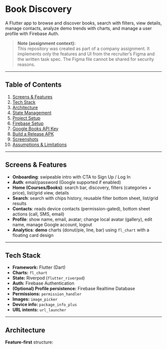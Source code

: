 # Book Discovery

A Flutter app to browse and discover books, search with filters, view details, manage contacts, analyze demo trends with charts, and manage a user profile with Firebase Auth.

> **Note (assignment context):**  
> This repository was created as part of a company assignment. It implements only the features and UI from the recruiter’s Figma and the written task spec. The Figma file cannot be shared for security reasons.

---

## Table of Contents

1. [Screens & Features](#screens--features)  
2. [Tech Stack](#tech-stack)  
3. [Architecture](#architecture)  
4. [State Management](#state-management)  
5. [Project Setup](#project-setup)  
6. [Firebase Setup](#firebase-setup)  
7. [Google Books API Key](#google-books-api-key)  
8. [Build a Release APK](#build-a-release-apk)  
9. [Screenshots](#screenshots)  
10. [Assumptions & Limitations](#assumptions--limitations)

---

## Screens & Features

- **Onboarding**: swipeable intro with CTA to Sign Up / Log In  
- **Auth**: email/password (Google supported if enabled)  
- **Home (Courses/Books)**: search bar, discovery, filters (categories + price), list/grid view, details  
- **Search**: search with chips history, reusable filter bottom sheet, list/grid results  
- **Contacts**: reads device contacts (permission-gated), bottom sheet actions (call, SMS, email)  
- **Profile**: show name, email, avatar; change local avatar (gallery), edit name, manage Google account, logout  
- **Analytics**: **demo** charts (donut/pie, line, bar) using `fl_chart` with a floating card design

---

## Tech Stack

- **Framework:** Flutter (Dart)
- **Charts:** `fl_chart`
- **State:** Riverpod (`flutter_riverpod`)
- **Auth:** Firebase Authentication
- **(Optional) Profile persistence:** Firebase Realtime Database
- **Permissions:** `permission_handler`
- **Images:** `image_picker`
- **Device info:** `package_info_plus`
- **URL intents:** `url_launcher`

---

## Architecture

**Feature-first** structure:
